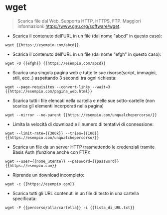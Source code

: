 # wget

> Scarica file dal Web.
> Supporta HTTP, HTTPS, FTP.
> Maggiori informazioni: <https://www.gnu.org/software/wget>.

- Scarica il contenuto dell'URL in un file (dal nome "abcd" in questo caso):

`wget {{https://esempio.com/abcd}}`

- Scarica il contenuto dell'URL in un file (dal nome "efgh" in questo caso):

`wget -O {{efgh}} {{https://esempio.com/abcd}}`

- Scarica una singola pagina web e tutte le sue risorse(script, immagini, stili, ecc..) aspettando 3 secondi tra ogni richiesta:

`wget --page-requisites --convert-links --wait=3 {{https://esempio.com/pagina_web.html}}`

- Scarica tutti i file elencati nella cartella e nelle sue sotto-cartelle (non scarica gli elementi incorporati nella pagina)

`wget --mirror --no-parent {{https://esempio.com/unqualchepercorso/}}`

- Limita la velocità di download e il numero di tentativi di connessione:

`wget --limit-rate={{300k}} --tries={{100}} {{https://esempio.com/unqualchepercorso/}}`

- Scarica un file da un server HTTP trasmettendo le credenziali tramite Basis Auth (funzione anche con FTP):

`wget --user={{nome_utente}} --password={{password}} {{https://esempio.com}}`

- Riprende un download incompleto:

`wget -c {{https://esempio.com}}`

- Scarica tutti gli URL contenuti in un file di testo in una cartella specificata:

`wget -P {{percorso/alla/cartella}} -i {{lista_di_URL.txt}}`
